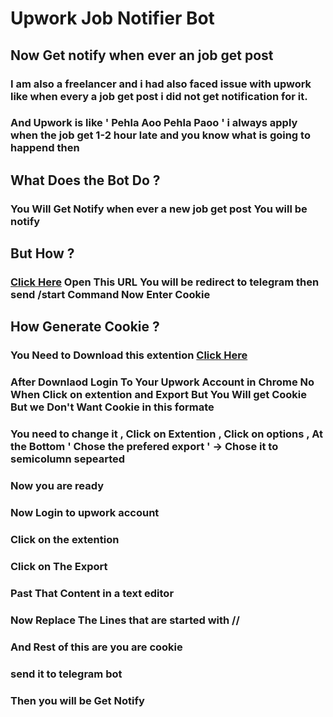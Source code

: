 # Upwork Job Notifier Bot 
## Now Get notify when ever an job get post 
### I am also a freelancer and i had also faced issue with upwork like when every a job get post i did not get notification for it.
### And Upwork is like ' Pehla Aoo Pehla Paoo ' i always apply when the job get 1-2 hour late and you know what is going to happend then 
## What Does the Bot Do ?
### You Will Get Notify when ever a new job get post You will be notify 
## But How ?
### <a href="https://t.me/Upwork_Job_Post_Notifyer_bot">Click Here</a>  Open This URL You will be redirect to telegram then send /start Command Now Enter Cookie 
## How Generate Cookie ?
### You Need to Download this extention <a href="https://chrome.google.com/webstore/detail/editthiscookie/fngmhnnpilhplaeedifhccceomclgfbg">Click Here </a>
### After Downlaod Login To Your Upwork Account in Chrome No When Click on extention and Export But You Will get Cookie But we Don't Want Cookie in this formate 
### You need to change it , Click on Extention , Click on options , At the Bottom ' Chose the prefered export ' -> Chose it to semicolumn sepearted 

### Now you are ready 
### Now Login to upwork account 
### Click on the extention 
### Click on The Export 
### Past That Content in a text editor 
### Now Replace The Lines that are started with // 

### And Rest of this are you are cookie 

### send it to telegram bot 

### Then you will be Get Notify 
